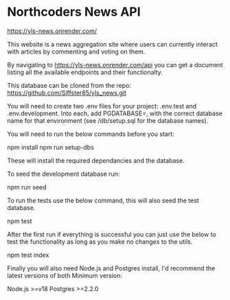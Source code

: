 # Northcoders News API


https://yls-news.onrender.com/

This website is a news aggregation site where users can currently interact with articles by commenting and voting on them.

By navigating to https://yls-news.onrender.com/api you can get a document listing all the available endpoints and their functionalty.

This database can be cloned from the repo:
https://github.com/Siffster85/yls_news.git

You will need to create two .env files for your project: .env.test and .env.development. Into each, add PGDATABASE=, with the correct database name for that environment (see /db/setup.sql for the database names).

You will need to run the below commands before you start:

npm install
npm run setup-dbs

These will install the required dependancies and the database.

To seed the development database run:

npm run seed

To run the tests use the below command, this will also seed the test database.

npm test

After the first run if everything is successful you can just use the below to test the functionality as long as you make no changes to the utils.

npm test index

Finally you will also need Node.js and Postgres install, I'd recommend the latest versions of both
Minimum version:

Node.js >=v18
Postgres >=2.2.0